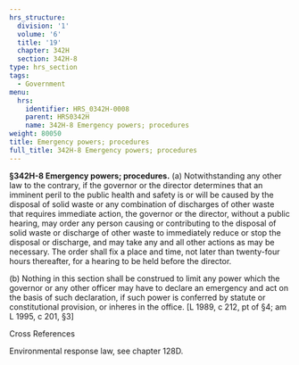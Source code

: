 ```yaml
---
hrs_structure:
  division: '1'
  volume: '6'
  title: '19'
  chapter: 342H
  section: 342H-8
type: hrs_section
tags:
  - Government
menu:
  hrs:
    identifier: HRS_0342H-0008
    parent: HRS0342H
    name: 342H-8 Emergency powers; procedures
weight: 80050
title: Emergency powers; procedures
full_title: 342H-8 Emergency powers; procedures
---
```

**§342H-8 Emergency powers; procedures.** (a) Notwithstanding any other law to the contrary, if the governor or the director determines that an imminent peril to the public health and safety is or will be caused by the disposal of solid waste or any combination of discharges of other waste that requires immediate action, the governor or the director, without a public hearing, may order any person causing or contributing to the disposal of solid waste or discharge of other waste to immediately reduce or stop the disposal or discharge, and may take any and all other actions as may be necessary. The order shall fix a place and time, not later than twenty-four hours thereafter, for a hearing to be held before the director.

(b) Nothing in this section shall be construed to limit any power which the governor or any other officer may have to declare an emergency and act on the basis of such declaration, if such power is conferred by statute or constitutional provision, or inheres in the office. [L 1989, c 212, pt of §4; am L 1995, c 201, §3]

Cross References

Environmental response law, see chapter 128D.